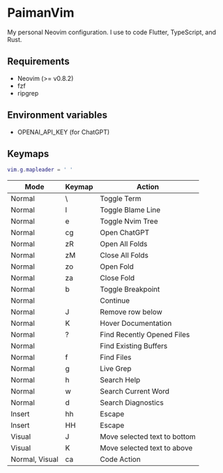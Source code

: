 # PaimanVim

My personal Neovim configuration. I use to code Flutter, TypeScript, and Rust.

## Requirements

- Neovim (>= v0.8.2)
- fzf
- ripgrep

## Environment variables

- OPENAI_API_KEY (for ChatGPT)

## Keymaps

```lua
vim.g.mapleader = ' '
```

| Mode           	| Keymap          	| Action                       	|
|----------------	|-----------------	|------------------------------	|
| Normal         	| \\ 		     	| Toggle Term			|            
| Normal         	| <leader>l      	| Toggle Blame Line		|            
| Normal         	| <leader>e       	| Toggle Nvim Tree             	|
| Normal         	| <leader>cg      	| Open ChatGPT                 	|
| Normal         	| zR              	| Open All Folds               	|
| Normal         	| zM              	| Close All Folds              	|
| Normal         	| zo              	| Open Fold                    	|
| Normal         	| za              	| Close Fold                   	|
| Normal         	| <leader>b       	| Toggle Breakpoint            	|
| Normal         	| <F5>            	| Continue                     	|
| Normal         	| J               	| Remove row below             	|
| Normal         	| K               	| Hover Documentation          	|
| Normal         	| <leader>?       	| Find Recently Opened Files   	|
| Normal         	| <leader><space> 	| Find Existing Buffers        	|
| Normal         	| <leader>f      	| Find Files                   	|
| Normal         	| <leader>g      	| Live Grep                   	|
| Normal         	| <leader>h      	| Search Help			|
| Normal         	| <leader>w      	| Search Current Word           |
| Normal         	| <leader>d      	| Search Diagnostics            |
| Insert         	| hh              	| Escape                       	|
| Insert         	| HH              	| Escape                       	|
| Visual         	| J               	| Move selected text to bottom 	|
| Visual         	| K               	| Move selected text to above  	|
| Normal, Visual 	| <leader>ca      	| Code Action                  	|
